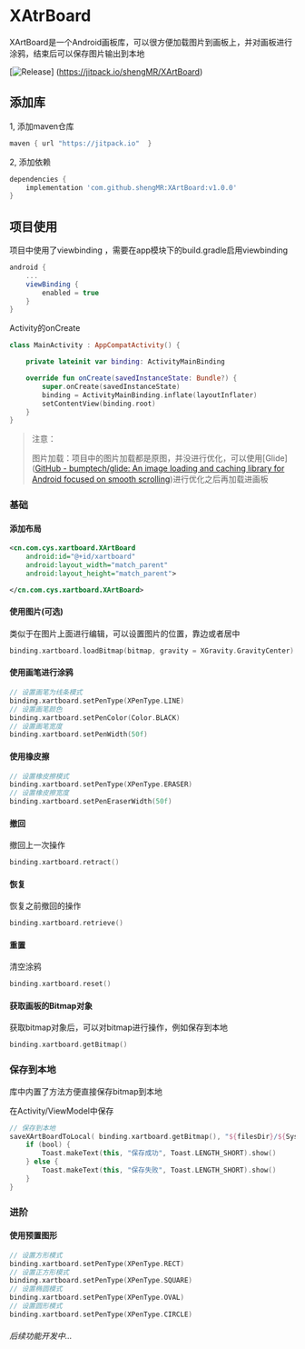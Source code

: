 # XAtrBoard

XArtBoard是一个Android画板库，可以很方便加载图片到画板上，并对画板进行涂鸦，结束后可以保存图片输出到本地

[<img title="" src="https://jitpack.io/v/shengMR/XArtBoard.svg" alt="Release" data-align="inline">] (https://jitpack.io/shengMR/XArtBoard)

## 添加库

1, 添加maven仓库

```groovy
maven { url "https://jitpack.io"  }
```

2, 添加依赖

```groovy
dependencies {
    implementation 'com.github.shengMR:XArtBoard:v1.0.0'
}
```

## 项目使用

项目中使用了viewbinding ，需要在app模块下的build.gradle启用viewbinding

```groovy
android {
    ...
    viewBinding {
        enabled = true
    }
}
```

Activity的onCreate

```kotlin
class MainActivity : AppCompatActivity() {

    private lateinit var binding: ActivityMainBinding

    override fun onCreate(savedInstanceState: Bundle?) {
        super.onCreate(savedInstanceState)
        binding = ActivityMainBinding.inflate(layoutInflater)
        setContentView(binding.root)  
    }
}
```

> 注意：
> 
> 图片加载：项目中的图片加载都是原图，并没进行优化，可以使用[Glide]([GitHub - bumptech/glide: An image loading and caching library for Android focused on smooth scrolling](https://github.com/bumptech/glide))进行优化之后再加载进画板

### 基础

#### 添加布局

```xml
<cn.com.cys.xartboard.XArtBoard
    android:id="@+id/xartboard"
    android:layout_width="match_parent"
    android:layout_height="match_parent">

</cn.com.cys.xartboard.XArtBoard>
```

#### 使用图片(可选)

类似于在图片上面进行编辑，可以设置图片的位置，靠边或者居中

```kotlin
binding.xartboard.loadBitmap(bitmap, gravity = XGravity.GravityCenter)
```

#### 使用画笔进行涂鸦

```kotlin
// 设置画笔为线条模式
binding.xartboard.setPenType(XPenType.LINE)
// 设置画笔颜色
binding.xartboard.setPenColor(Color.BLACK)
// 设置画笔宽度
binding.xartboard.setPenWidth(50f)
```

#### 使用橡皮擦

```kotlin
// 设置橡皮擦模式
binding.xartboard.setPenType(XPenType.ERASER)
// 设置橡皮擦宽度
binding.xartboard.setPenEraserWidth(50f)
```

#### 撤回

撤回上一次操作

```kotlin
binding.xartboard.retract()
```

#### 恢复

恢复之前撤回的操作

```kotlin
binding.xartboard.retrieve()
```

#### 重置

清空涂鸦

```kotlin
binding.xartboard.reset()
```

#### 获取画板的Bitmap对象

获取bitmap对象后，可以对bitmap进行操作，例如保存到本地

```kotlin
binding.xartboard.getBitmap()
```

### 保存到本地

库中内置了方法方便直接保存bitmap到本地

在Activity/ViewModel中保存

```kotlin
// 保存到本地
saveXArtBoardToLocal( binding.xartboard.getBitmap(), "${filesDir}/${System.currentTimeMillis()}.png") { bool, _ ->
    if (bool) {
        Toast.makeText(this, "保存成功", Toast.LENGTH_SHORT).show()
    } else {
        Toast.makeText(this, "保存失败", Toast.LENGTH_SHORT).show()
    }
}
```

### 进阶

#### 使用预置图形

```kotlin
// 设置方形模式
binding.xartboard.setPenType(XPenType.RECT)
// 设置正方形模式
binding.xartboard.setPenType(XPenType.SQUARE)
// 设置椭圆模式
binding.xartboard.setPenType(XPenType.OVAL)
// 设置圆形模式
binding.xartboard.setPenType(XPenType.CIRCLE)
```



###### 后续功能开发中...

